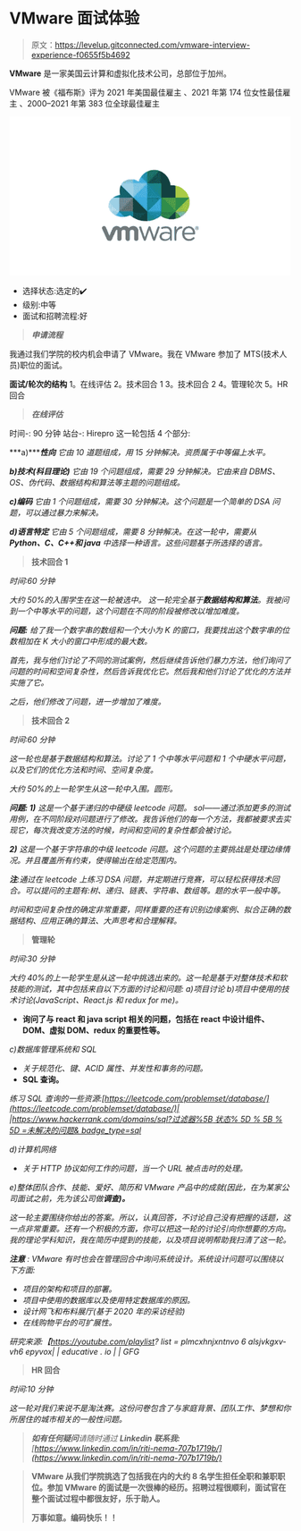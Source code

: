 # VMware 面试体验

> 原文：<https://levelup.gitconnected.com/vmware-interview-experience-f0655f5b4692>

**VMware** 是一家美国云计算和虚拟化技术公司，总部位于加州。

VMware 被《福布斯》评为 2021 年美国最佳雇主
、2021 年第 174 位女性最佳雇主
、2000–2021 年第 383 位全球最佳雇主

![](img/af983fc776c66b3aac227bf3f8977d8c.png)

*   选择状态:选定的✔️
*   级别:中等
*   面试和招聘流程:好

> ***申请流程***

我通过我们学院的校内机会申请了 VMware。我在 VMware 参加了 MTS(技术人员)职位的面试。

**面试/轮次的结构**
1。在线评估
2。技术回合 1
3。技术回合 2
4。管理轮次
5。HR 回合

> ***在线评估***

时间-: 90 分钟
站台-: Hirepro
这一轮包括 4 个部分:

***a)*******性向***
它由 10 道题组成，用 15 分钟解决。资质属于中等偏上水平。*

****b)技术(科目理论)***
它由 19 个问题组成，需要 29 分钟解决。它由来自 DBMS、OS、伪代码、数据结构和算法等主题的问题组成。*

****c)编码***
它由 1 个问题组成，需要 30 分钟解决。这个问题是一个简单的 DSA 问题，可以通过暴力来解决。*

****d)语言特定***
它由 5 个问题组成，需要 8 分钟解决。在这一轮中，需要从 **Python、C、C++和 java** 中选择一种语言。这些问题基于所选择的语言。*

> ****技术回合 1****

*时间:60 分钟*

*大约 50%的入围学生在这一轮被选中。
这一轮完全基于**数据结构和算法**。我被问到一个中等水平的问题，这个问题在不同的阶段被修改以增加难度。*

***问题:**
给了我一个数字串的数组和一个大小为 K 的窗口，我要找出这个数字串的位数相加在 K 大小的窗口中形成的最大数。*

*首先，我与他们讨论了不同的测试案例，然后继续告诉他们暴力方法，他们询问了问题的时间和空间复杂性，然后告诉我优化它。然后我和他们讨论了优化的方法并实施了它。*

*之后，他们修改了问题，进一步增加了难度。*

> ****技术回合 2****

*时间:60 分钟*

*这一轮也是基于数据结构和算法。讨论了 1 个中等水平问题和 1 个中硬水平问题，以及它们的优化方法和时间、空间复杂度。*

*大约 50%的上一轮学生从这一轮中入围。圆形。*

***问题:
*1)*** 这是一个基于递归的中硬级 leetcode 问题。
sol——通过添加更多的测试用例，在不同阶段对问题进行了修改。我告诉他们的每一个方法，我都被要求去实现它，每次我改变方法的时候，时间和空间的复杂性都会被讨论。*

****2)*** 这是一个基于字符串的中级 leetcode 问题。这个问题的主要挑战是处理边缘情况。并且覆盖所有约束，使得输出在给定范围内。*

***注**:通过在 leetcode 上练习 DSA 问题，并定期进行竞赛，可以轻松获得技术回合。可以提问的主题有:树、递归、链表、字符串、数组等。题的水平一般中等。*

*时间和空间复杂性的确定非常重要，同样重要的还有识别边缘案例、拟合正确的数据结构、应用正确的算法、大声思考和合理解释。*

> ****管理轮****

*时间:30 分钟*

*大约 40%的上一轮学生是从这一轮中挑选出来的。这一轮是基于对整体技术和软技能的测试，其中包括来自以下方面的讨论和问题:
a)项目讨论
b)项目中使用的技术讨论(JavaScript、React.js 和 redux for me)。*

*   **询问了与 react 和 java script 相关的问题，包括在 react 中设计组件、DOM、虚拟 DOM、redux 的重要性等。**

*c)数据库管理系统和 SQL*

*   *关于规范化、键、ACID 属性、并发性和事务的问题。*
*   **SQL 查询。**

*练习 SQL 查询的一些资源:[https://leetcode.com/problemset/database/](https://leetcode.com/problemset/database/)| |[https://www.hackerrank.com/domains/sql?过滤器%5B 状态% 5D % 5B % 5D =未解决的问题& badge_type=sql](https://www.hackerrank.com/domains/sql?filters%5Bstatus%5D%5B%5D=unsolved&badge_type=sql)*

*d)计算机网络*

*   *关于 HTTP 协议如何工作的问题，当一个 URL 被点击时的处理。*

*e)整体团队合作、技能、爱好、简历和 VMware 产品中的成就(因此，在为某家公司面试之前，先为该公司做**调查)。***

*这一轮主要围绕你给出的答案。所以，认真回答，不讨论自己没有把握的话题，这一点非常重要。还有一个积极的方面，你可以把这一轮的讨论引向你想要的方向。我的理论学科知识，我在简历中提到的技能，以及项目说明帮助我扫清了这一轮。*

***注意** : VMware 有时也会在管理回合中询问系统设计。系统设计问题可以围绕以下方面:*

*   *项目的架构和项目的部署。*
*   *项目中使用的数据库以及使用特定数据库的原因。*
*   *设计网飞和布料展厅(基于 2020 年的采访经验)*
*   *在线购物平台的可扩展性。*

*研究来源:【https://youtube.com/playlist? list = plmcxhnjxntnvo 6 alsjvkgxv-vh6 epyvox| | educative . io | | GFG*

> ****HR 回合****

*时间:10 分钟*

*这一轮对我们来说不是淘汰赛。这份问卷包含了与家庭背景、团队工作、梦想和你所居住的城市相关的一般性问题。*

> ***如有任何疑问**请随时通过 **Linkedin 联系我:**[https://www.linkedin.com/in/riti-nema-707b1719b/](https://www.linkedin.com/in/riti-nema-707b1719b/)*

> **VMware 从我们学院挑选了包括我在内的大约 8 名学生担任全职和兼职职位。参加 VMware 的面试是一次很棒的经历。招聘过程很顺利，面试官在整个面试过程中都很友好，乐于助人。**
> 
> **万事如意。编码快乐！！**